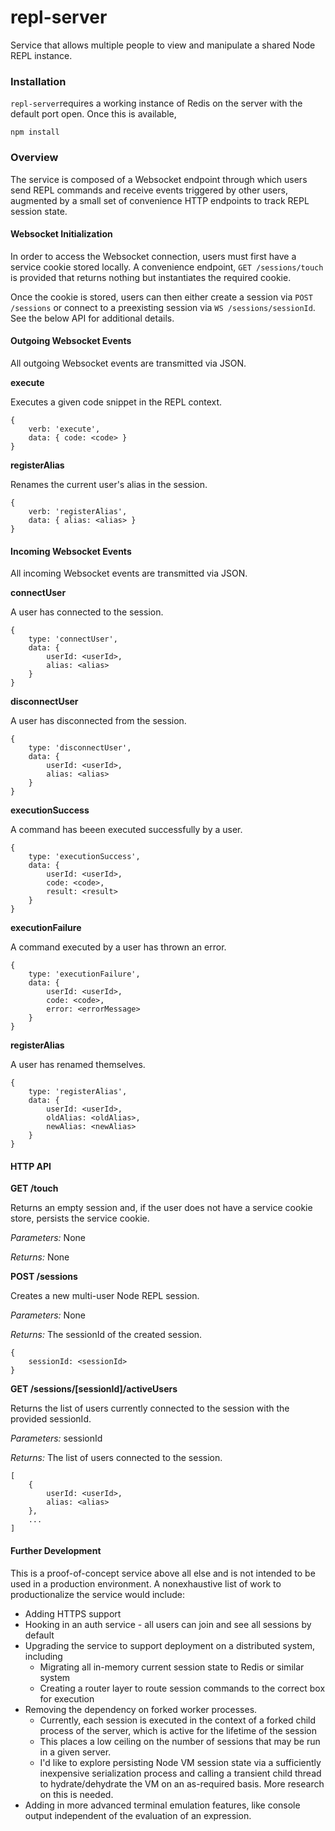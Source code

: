 # repl-server

Service that allows multiple people to view and manipulate a shared Node REPL instance.

### Installation

`repl-server`requires a working instance of Redis on the server with the default port open. Once this is available, 

```
npm install
```

### Overview

The service is composed of a Websocket endpoint through which users send REPL commands and receive events triggered by other users, augmented by a small set of convenience HTTP endpoints to track REPL session state.

#### Websocket Initialization

In order to access the Websocket connection, users must first have a service cookie stored locally. A convenience endpoint, `GET /sessions/touch` is provided that returns nothing but instantiates the required cookie.

Once the cookie is stored, users can then either create a session via `POST /sessions` or connect to a preexisting session via `WS /sessions/sessionId`. See the below API for additional details.

#### Outgoing Websocket Events

All outgoing Websocket events are transmitted via JSON.

**execute**

Executes a given code snippet in the REPL context.

```
{
    verb: 'execute',
    data: { code: <code> }
}
```

**registerAlias**

Renames the current user's alias in the session.

```
{
    verb: 'registerAlias',
    data: { alias: <alias> }
}
```

#### Incoming Websocket Events

All incoming Websocket events are transmitted via JSON.

**connectUser**

A user has connected to the session.

```
{
    type: 'connectUser',
    data: {
        userId: <userId>,
        alias: <alias>
    }
}
```

**disconnectUser**

A user has disconnected from the session.

```
{
    type: 'disconnectUser',
    data: {
        userId: <userId>,
        alias: <alias>
    }
}
```

**executionSuccess**

A command has beeen executed successfully by a user.

```
{
    type: 'executionSuccess',
    data: {
        userId: <userId>,
        code: <code>,
        result: <result>
    }
}
```

**executionFailure**

A command executed by a user has thrown an error.

```
{
    type: 'executionFailure',
    data: {
        userId: <userId>,
        code: <code>,
        error: <errorMessage>
    }
}
```

**registerAlias**

A user has renamed themselves.

```
{
    type: 'registerAlias',
    data: {
        userId: <userId>,
        oldAlias: <oldAlias>,
        newAlias: <newAlias>
    }
}
```


#### HTTP API

**GET /touch**

Returns an empty session and, if the user does not have a service cookie store, persists the service cookie.

*Parameters:* None

*Returns:* None


**POST /sessions**

Creates a new multi-user Node REPL session.

*Parameters:* None

*Returns:* 
The sessionId of the created session.

```
{
    sessionId: <sessionId>
}
```

**GET /sessions/[sessionId]/activeUsers**

Returns the list of users currently connected to the session with the provided sessionId.

*Parameters:* sessionId

*Returns:* The list of users connected to the session.
```
[
    {
        userId: <userId>,
        alias: <alias>    
    },
    ...
]
```

#### Further Development

This is a proof-of-concept service above all else and is not intended to be used in a production environment. A nonexhaustive list of work to productionalize the service would include:

* Adding HTTPS support
* Hooking in an auth service - all users can join and see all sessions by default
* Upgrading the service to support deployment on a distributed system, including
    * Migrating all in-memory current session state to Redis or similar system
    * Creating a router layer to route session commands to the correct box for execution
* Removing the dependency on forked worker processes. 
    * Currently, each session is executed in the context of a forked child process of the server, which is active for the lifetime of the session
    * This places a low ceiling on the number of sessions that may be run in a given server.
    * I'd like to explore persisting Node VM session state via a sufficiently inexpensive serialization process and calling a transient child thread to hydrate/dehydrate the VM on an as-required basis. More research on this is needed.
* Adding in more advanced terminal emulation features, like console output independent of the evaluation of an expression.